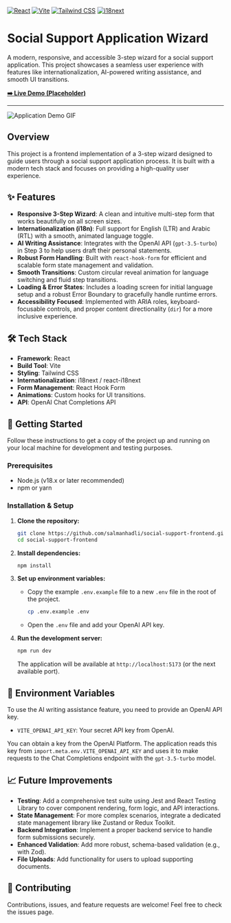 [![React](https://img.shields.io/badge/React-18-blue?logo=react)](https://reactjs.org/)
[![Vite](https://img.shields.io/badge/Vite-^5.0-purple?logo=vite)](https://vitejs.dev/)
[![Tailwind CSS](https://img.shields.io/badge/Tailwind_CSS-3-38B2AC?logo=tailwind-css)](https://tailwindcss.com/)
[![i18next](https://img.shields.io/badge/i18next-23-blue.svg)](https://www.i18next.com/)

# Social Support Application Wizard

A modern, responsive, and accessible 3-step wizard for a social support application. This project showcases a seamless user experience with features like internationalization, AI-powered writing assistance, and smooth UI transitions.

**[➡️ Live Demo (Placeholder)](#)**

---

<!-- Placeholder for a GIF of the application in action -->
![Application Demo GIF](https://via.placeholder.com/800x450.png/000000/FFFFFF?text=App+Demo+GIF)

## Overview

This project is a frontend implementation of a 3-step wizard designed to guide users through a social support application process. It is built with a modern tech stack and focuses on providing a high-quality user experience.

## ✨ Features

-   **Responsive 3-Step Wizard**: A clean and intuitive multi-step form that works beautifully on all screen sizes.
-   **Internationalization (i18n)**: Full support for English (LTR) and Arabic (RTL) with a smooth, animated language toggle.
-   **AI Writing Assistance**: Integrates with the OpenAI API (`gpt-3.5-turbo`) in Step 3 to help users draft their personal statements.
-   **Robust Form Handling**: Built with `react-hook-form` for efficient and scalable form state management and validation.
-   **Smooth Transitions**: Custom circular reveal animation for language switching and fluid step transitions.
-   **Loading & Error States**: Includes a loading screen for initial language setup and a robust Error Boundary to gracefully handle runtime errors.
-   **Accessibility Focused**: Implemented with ARIA roles, keyboard-focusable controls, and proper content directionality (`dir`) for a more inclusive experience.

## 🛠️ Tech Stack

-   **Framework**: React
-   **Build Tool**: Vite
-   **Styling**: Tailwind CSS
-   **Internationalization**: i18next / react-i18next
-   **Form Management**: React Hook Form
-   **Animations**: Custom hooks for UI transitions.
-   **API**: OpenAI Chat Completions API

## 🚀 Getting Started

Follow these instructions to get a copy of the project up and running on your local machine for development and testing purposes.

### Prerequisites

-   Node.js (v18.x or later recommended)
-   npm or yarn

### Installation & Setup

1.  **Clone the repository:**
    ```bash
    git clone https://github.com/salmanhadli/social-support-frontend.git
    cd social-support-frontend
    ```

2.  **Install dependencies:**
    ```bash
    npm install
    ```

3.  **Set up environment variables:**
    -   Copy the example `.env.example` file to a new `.env` file in the root of the project.
        ```bash
        cp .env.example .env
        ```
    -   Open the `.env` file and add your OpenAI API key.

4.  **Run the development server:**
    ```bash
    npm run dev
    ```
    The application will be available at `http://localhost:5173` (or the next available port).

## 🔑 Environment Variables

To use the AI writing assistance feature, you need to provide an OpenAI API key.

-   `VITE_OPENAI_API_KEY`: Your secret API key from OpenAI.

You can obtain a key from the OpenAI Platform. The application reads this key from `import.meta.env.VITE_OPENAI_API_KEY` and uses it to make requests to the Chat Completions endpoint with the `gpt-3.5-turbo` model.

## 📈 Future Improvements

-   **Testing**: Add a comprehensive test suite using Jest and React Testing Library to cover component rendering, form logic, and API interactions.
-   **State Management**: For more complex scenarios, integrate a dedicated state management library like Zustand or Redux Toolkit.
-   **Backend Integration**: Implement a proper backend service to handle form submissions securely.
-   **Enhanced Validation**: Add more robust, schema-based validation (e.g., with Zod).
-   **File Uploads**: Add functionality for users to upload supporting documents.

## 🤝 Contributing

Contributions, issues, and feature requests are welcome! Feel free to check the issues page.

